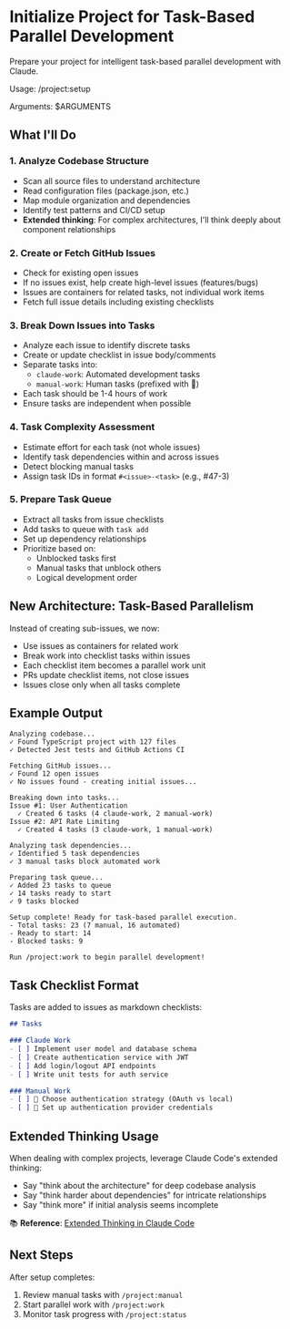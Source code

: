 # Initialize Project for Task-Based Parallel Development

Prepare your project for intelligent task-based parallel development with Claude.

Usage: /project:setup

Arguments: $ARGUMENTS

## What I'll Do

### 1. Analyze Codebase Structure
- Scan all source files to understand architecture
- Read configuration files (package.json, etc.)
- Map module organization and dependencies
- Identify test patterns and CI/CD setup
- **Extended thinking**: For complex architectures, I'll think deeply about component relationships

### 2. Create or Fetch GitHub Issues
- Check for existing open issues
- If no issues exist, help create high-level issues (features/bugs)
- Issues are containers for related tasks, not individual work items
- Fetch full issue details including existing checklists

### 3. Break Down Issues into Tasks
- Analyze each issue to identify discrete tasks
- Create or update checklist in issue body/comments
- Separate tasks into:
  - `claude-work`: Automated development tasks
  - `manual-work`: Human tasks (prefixed with 👤)
- Each task should be 1-4 hours of work
- Ensure tasks are independent when possible

### 4. Task Complexity Assessment
- Estimate effort for each task (not whole issues)
- Identify task dependencies within and across issues
- Detect blocking manual tasks
- Assign task IDs in format `#<issue>-<task>` (e.g., #47-3)

### 5. Prepare Task Queue
- Extract all tasks from issue checklists
- Add tasks to queue with `task add`
- Set up dependency relationships
- Prioritize based on:
  - Unblocked tasks first
  - Manual tasks that unblock others
  - Logical development order

## New Architecture: Task-Based Parallelism

Instead of creating sub-issues, we now:
- Use issues as containers for related work
- Break work into checklist tasks within issues
- Each checklist item becomes a parallel work unit
- PRs update checklist items, not close issues
- Issues close only when all tasks complete

## Example Output
```
Analyzing codebase...
✓ Found TypeScript project with 127 files
✓ Detected Jest tests and GitHub Actions CI

Fetching GitHub issues...
✓ Found 12 open issues
✓ No issues found - creating initial issues...

Breaking down into tasks...
Issue #1: User Authentication
  ✓ Created 6 tasks (4 claude-work, 2 manual-work)
Issue #2: API Rate Limiting  
  ✓ Created 4 tasks (3 claude-work, 1 manual-work)

Analyzing task dependencies...
✓ Identified 5 task dependencies
✓ 3 manual tasks block automated work

Preparing task queue...
✓ Added 23 tasks to queue
✓ 14 tasks ready to start
✓ 9 tasks blocked

Setup complete! Ready for task-based parallel execution.
- Total tasks: 23 (7 manual, 16 automated)
- Ready to start: 14
- Blocked tasks: 9

Run /project:work to begin parallel development!
```

## Task Checklist Format

Tasks are added to issues as markdown checklists:

```markdown
## Tasks

### Claude Work
- [ ] Implement user model and database schema
- [ ] Create authentication service with JWT
- [ ] Add login/logout API endpoints
- [ ] Write unit tests for auth service

### Manual Work  
- [ ] 👤 Choose authentication strategy (OAuth vs local)
- [ ] 👤 Set up authentication provider credentials
```

## Extended Thinking Usage
When dealing with complex projects, leverage Claude Code's extended thinking:
- Say "think about the architecture" for deep codebase analysis
- Say "think harder about dependencies" for intricate relationships
- Say "think more" if initial analysis seems incomplete

📚 **Reference**: [Extended Thinking in Claude Code](https://docs.anthropic.com/en/docs/claude-code/tutorials#extended-thinking)

## Next Steps
After setup completes:
1. Review manual tasks with `/project:manual`
2. Start parallel work with `/project:work`
3. Monitor task progress with `/project:status`